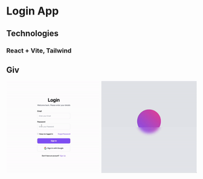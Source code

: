 # Login App

## Technologies

### React + Vite, Tailwind

## Giv

<img src="./src/assets/login-page.gif" alt="screenshot">

